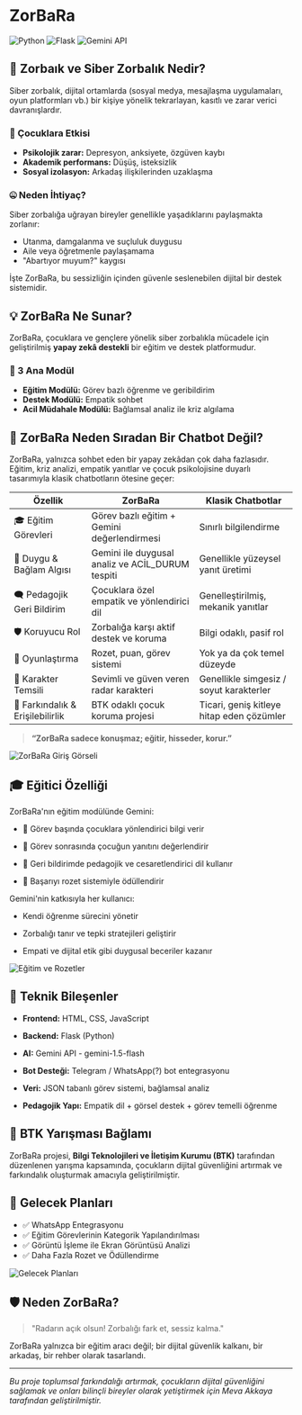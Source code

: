 
# ZorBaRa 

![Python](https://img.shields.io/badge/Python-3776AB?style=for-the-badge&logo=python&logoColor=white)
![Flask](https://img.shields.io/badge/Flask-000000?style=for-the-badge&logo=flask&logoColor=white)
![Gemini API](https://img.shields.io/badge/Gemini%20API-4285F4?style=for-the-badge&logo=google&logoColor=white)

## 🛑 Zorbaık ve Siber Zorbalık Nedir?

Siber zorbalık, dijital ortamlarda (sosyal medya, mesajlaşma uygulamaları, oyun platformları vb.) bir kişiye yönelik tekrarlayan, kasıtlı ve zarar verici davranışlardır.

### 🎯 Çocuklara Etkisi

- **Psikolojik zarar:** Depresyon, anksiyete, özgüven kaybı
- **Akademik performans:** Düşüş, isteksizlik
- **Sosyal izolasyon:** Arkadaş ilişkilerinden uzaklaşma

### 🤐 Neden İhtiyaç?

Siber zorbalığa uğrayan bireyler genellikle yaşadıklarını paylaşmakta zorlanır:

- Utanma, damgalanma ve suçluluk duygusu
- Aile veya öğretmenle paylaşamama
- "Abartıyor muyum?" kaygısı

İşte ZorBaRa, bu sessizliğin içinden güvenle seslenebilen dijital bir destek sistemidir.

## 💡 ZorBaRa Ne Sunar?

ZorBaRa, çocuklara ve gençlere yönelik siber zorbalıkla mücadele için geliştirilmiş **yapay zekâ destekli** bir eğitim ve destek platformudur.

### 🚨 3 Ana Modül

- **Eğitim Modülü:** Görev bazlı öğrenme ve geribildirim
- **Destek Modülü:** Empatik sohbet
- **Acil Müdahale Modülü:** Bağlamsal analiz ile kriz algılama

## 🤖 ZorBaRa Neden Sıradan Bir Chatbot Değil?

ZorBaRa, yalnızca sohbet eden bir yapay zekâdan çok daha fazlasıdır. Eğitim, kriz analizi, empatik yanıtlar ve çocuk psikolojisine duyarlı tasarımıyla klasik chatbotların ötesine geçer:

| Özellik                      | **ZorBaRa**                                   | **Klasik Chatbotlar**                     |
|-----------------------------|-----------------------------------------------|-------------------------------------------|
| 🎓 Eğitim Görevleri         | Görev bazlı eğitim + Gemini değerlendirmesi   | Sınırlı bilgilendirme                     |
| 🧠 Duygu & Bağlam Algısı    | Gemini ile duygusal analiz ve ACİL_DURUM tespiti | Genellikle yüzeysel yanıt üretimi       |
| 🗨️ Pedagojik Geri Bildirim  | Çocuklara özel empatik ve yönlendirici dil     | Genelleştirilmiş, mekanik yanıtlar       |
| 🛡️ Koruyucu Rol             | Zorbalığa karşı aktif destek ve koruma         | Bilgi odaklı, pasif rol                   |
| 🧩 Oyunlaştırma              | Rozet, puan, görev sistemi                     | Yok ya da çok temel düzeyde              |
| 🧍 Karakter Temsili         | Sevimli ve güven veren radar karakteri         | Genellikle simgesiz / soyut karakterler  |
| 🎯 Farkındalık & Erişilebilirlik | BTK odaklı çocuk koruma projesi            | Ticari, geniş kitleye hitap eden çözümler|

> **“ZorBaRa sadece konuşmaz; eğitir, hisseder, korur.”**


![ZorBaRa Giriş Görseli](zorbara_giris.png)

## 🎓 Eğitici Özelliği

ZorBaRa'nın eğitim modülünde Gemini:

- 📘 Görev başında çocuklara yönlendirici bilgi verir

- 🧠 Görev sonrasında çocuğun yanıtını değerlendirir

- 💬 Geri bildirimde pedagojik ve cesaretlendirici dil kullanır

- 🏅 Başarıyı rozet sistemiyle ödüllendirir

Gemini'nin katkısıyla her kullanıcı:

- Kendi öğrenme sürecini yönetir

- Zorbalığı tanır ve tepki stratejileri geliştirir

- Empati ve dijital etik gibi duygusal beceriler kazanır

![Eğitim ve Rozetler](zorbara_egitim_rozet.png)

## 🔧 Teknik Bileşenler

- **Frontend:** HTML, CSS, JavaScript
- **Backend:** Flask (Python)
- **AI:** Gemini API - gemini-1.5-flash
- **Bot Desteği:** Telegram / WhatsApp(?) bot entegrasyonu
- **Veri:** JSON tabanlı görev sistemi, bağlamsal analiz

- **Pedagojik Yapı:** Empatik dil + görsel destek + görev temelli öğrenme

## 🤝 BTK Yarışması Bağlamı

ZorBaRa projesi, **Bilgi Teknolojileri ve İletişim Kurumu (BTK)** tarafından düzenlenen yarışma kapsamında, çocukların dijital güvenliğini artırmak ve farkındalık oluşturmak amacıyla geliştirilmiştir.

## 🔮 Gelecek Planları

- ✅ WhatsApp Entegrasyonu
- ✅ Eğitim Görevlerinin Kategorik Yapılandırılması
- ✅ Görüntü İşleme ile Ekran Görüntüsü Analizi
- ✅ Daha Fazla Rozet ve Ödüllendirme

![Gelecek Planları](zorbara_gelecek.png)

## 🛡️ Neden ZorBaRa?

> "Radarın açık olsun! Zorbalığı fark et, sessiz kalma."

ZorBaRa yalnızca bir eğitim aracı değil; bir dijital güvenlik kalkanı, bir arkadaş, bir rehber olarak tasarlandı.

---

*Bu proje toplumsal farkındalığı artırmak, çocukların dijital güvenliğini sağlamak ve onları bilinçli bireyler olarak yetiştirmek için Meva Akkaya tarafından geliştirilmiştir.*
